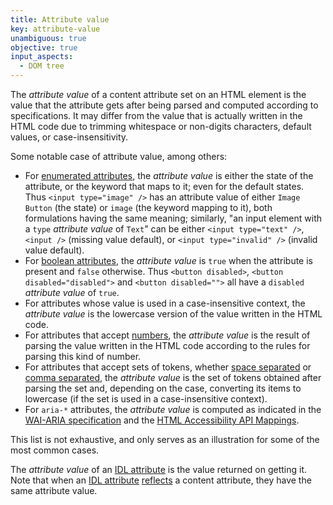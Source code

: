 ```yaml
---
title: Attribute value
key: attribute-value
unambiguous: true
objective: true
input_aspects:
  - DOM tree
---
```


The <dfn id="attribute-value:attribute">attribute value</dfn> of a content attribute set on an HTML element is the value that the attribute gets after being parsed and computed according to specifications. It may differ from the value that is actually written in the HTML code due to trimming whitespace or non-digits characters, default values, or case-insensitivity.

Some notable case of attribute value, among others:

- For [enumerated attributes][], the <dfn id="attribute-value:enumerated">attribute value</dfn> is either the state of the attribute, or the keyword that maps to it; even for the default states. Thus `<input type="image" />` has an attribute value of either `Image Button` (the state) or `image` (the keyword mapping to it), both formulations having the same meaning; similarly, "an input element with a `type` _attribute value_ of `Text`" can be either `<input type="text" />`, `<input />` (missing value default), or `<input type="invalid" />` (invalid value default).
- For [boolean attributes][], the <dfn id="attribute-value:boolean">attribute value</dfn> is `true` when the attribute is present and `false` otherwise. Thus `<button disabled>`, `<button disabled="disabled">` and `<button disabled="">` all have a `disabled` _attribute value_ of `true`.
- For attributes whose value is used in a case-insensitive context, the <dfn id="attribute-value:case-insensitive">attribute value</dfn> is the lowercase version of the value written in the HTML code.
- For attributes that accept [numbers][], the <dfn id="attribute-value:number">attribute value</dfn> is the result of parsing the value written in the HTML code according to the rules for parsing this kind of number.
- For attributes that accept sets of tokens, whether [space separated][] or [comma separated][], the <dfn id="attribute-value:tokens-list">attribute value</dfn> is the set of tokens obtained after parsing the set and, depending on the case, converting its items to lowercase (if the set is used in a case-insensitive context).
- For `aria-*` attributes, the <dfn id="attribute-value:aria">attribute value</dfn> is computed as indicated in the [WAI-ARIA specification][] and the [HTML Accessibility API Mappings][html aam].

This list is not exhaustive, and only serves as an illustration for some of the most common cases.

The <dfn id="attribute-value:idl">attribute value</dfn> of an [IDL attribute][] is the value returned on getting it. Note that when an [IDL attribute][] [reflects][reflect] a content attribute, they have the same attribute value.

[boolean attributes]: https://html.spec.whatwg.org/multipage/common-microsyntaxes.html#boolean-attributes "HTML Specification of Boolean Attribute"
[comma separated]: https://html.spec.whatwg.org/multipage/common-microsyntaxes.html#comma-separated-tokens "HTML Specification of Comma Separated Tokens"
[enumerated attributes]: https://html.spec.whatwg.org/multipage/common-microsyntaxes.html#enumerated-attribute "HTML Specification of Enumerated Attribute"
[idl attribute]: https://heycam.github.io/webidl/#idl-attributes "Definition of Web IDL Attribute (Editor's Draft)"
[html aam]: https://www.w3.org/TR/html-aam-1.0/#html-attribute-state-and-property-mappings "Specification of HTML attributes value mapping to ARIA states and properties"
[numbers]: https://html.spec.whatwg.org/multipage/common-microsyntaxes.html#numbers "HTML Specification of Number Parsing"
[reflect]: https://html.spec.whatwg.org/multipage/common-dom-interfaces.html#reflecting-content-attributes-in-idl-attributes "HTML specification of Reflecting Content Attributes in IDL Attributes"
[space separated]: https://html.spec.whatwg.org/multipage/common-microsyntaxes.html#space-separated-tokens "HTML Specification of Space Separated Tokens"
[wai-aria specification]: https://www.w3.org/TR/wai-aria-1.1/#propcharacteristic_value "WAI-ARIA Specification of States and Properties Value"
